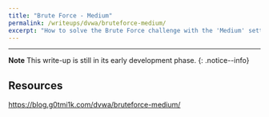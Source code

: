 ```yaml
---
title: "Brute Force - Medium"
permalink: /writeups/dvwa/bruteforce-medium/
excerpt: "How to solve the Brute Force challenge with the 'Medium' setting."
---
```


---
**Note** This write-up is still in its early development phase.
{: .notice--info}


## Resources

https://blog.g0tmi1k.com/dvwa/bruteforce-medium/